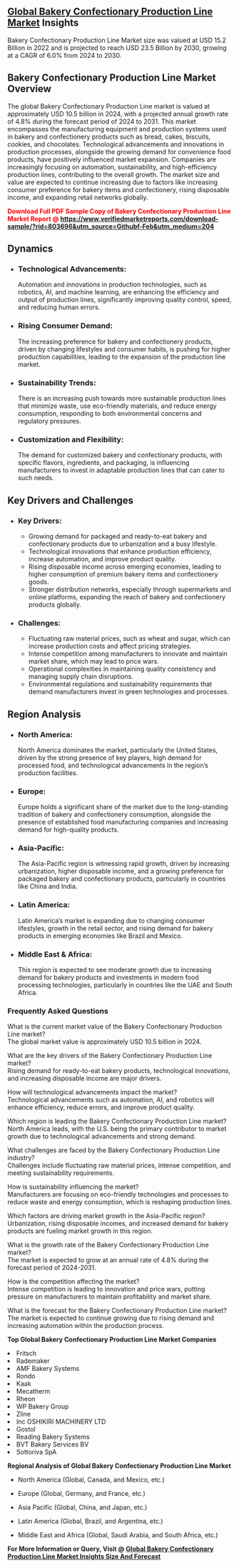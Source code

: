 <h2><a href="https://www.verifiedmarketreports.com/download-sample/?rid=803696&amp;utm_source=Githubf&amp;utm_medium=204" target="_blank">Global Bakery Confectionary Production Line Market</a> Insights</h2><p>Bakery Confectionary Production Line Market size was valued at USD 15.2 Billion in 2022 and is projected to reach USD 23.5 Billion by 2030, growing at a CAGR of 6.0% from 2024 to 2030.</p><p> <h2>Bakery Confectionary Production Line Market Overview</h2> <p>The global Bakery Confectionary Production Line market is valued at approximately USD 10.5 billion in 2024, with a projected annual growth rate of 4.8% during the forecast period of 2024 to 2031. This market encompasses the manufacturing equipment and production systems used in bakery and confectionery products such as bread, cakes, biscuits, cookies, and chocolates. Technological advancements and innovations in production processes, alongside the growing demand for convenience food products, have positively influenced market expansion. Companies are increasingly focusing on automation, sustainability, and high-efficiency production lines, contributing to the overall growth. The market size and value are expected to continue increasing due to factors like increasing consumer preference for bakery items and confectionery, rising disposable income, and expanding retail networks globally.</p> <p><strong><p><span class=""><span style="color: #ff0000;"><strong>Download Full PDF Sample Copy of Bakery Confectionary Production Line Market Report</strong> @ </span><a href="https://www.verifiedmarketreports.com/download-sample/?rid=803696&amp;utm_source=Githubf-Feb&amp;utm_medium=204" target="_blank">https://www.verifiedmarketreports.com/download-sample/?rid=803696&amp;utm_source=Githubf-Feb&amp;utm_medium=204</a></span></p></strong></p> <h2>Dynamics</h2> <ul> <li><h3>Technological Advancements:</h3> Automation and innovations in production technologies, such as robotics, AI, and machine learning, are enhancing the efficiency and output of production lines, significantly improving quality control, speed, and reducing human errors.</li> <li><h3>Rising Consumer Demand:</h3> The increasing preference for bakery and confectionery products, driven by changing lifestyles and consumer habits, is pushing for higher production capabilities, leading to the expansion of the production line market.</li> <li><h3>Sustainability Trends:</h3> There is an increasing push towards more sustainable production lines that minimize waste, use eco-friendly materials, and reduce energy consumption, responding to both environmental concerns and regulatory pressures.</li> <li><h3>Customization and Flexibility:</h3> The demand for customized bakery and confectionary products, with specific flavors, ingredients, and packaging, is influencing manufacturers to invest in adaptable production lines that can cater to such needs.</li> </ul> <h2>Key Drivers and Challenges</h2> <ul> <li><h3>Key Drivers:</h3> <ul> <li>Growing demand for packaged and ready-to-eat bakery and confectionary products due to urbanization and a busy lifestyle.</li> <li>Technological innovations that enhance production efficiency, increase automation, and improve product quality.</li> <li>Rising disposable income across emerging economies, leading to higher consumption of premium bakery items and confectionery goods.</li> <li>Stronger distribution networks, especially through supermarkets and online platforms, expanding the reach of bakery and confectionery products globally.</li> </ul> </li> <li><h3>Challenges:</h3> <ul> <li>Fluctuating raw material prices, such as wheat and sugar, which can increase production costs and affect pricing strategies.</li> <li>Intense competition among manufacturers to innovate and maintain market share, which may lead to price wars.</li> <li>Operational complexities in maintaining quality consistency and managing supply chain disruptions.</li> <li>Environmental regulations and sustainability requirements that demand manufacturers invest in green technologies and processes.</li> </ul> </li> </ul> <h2>Region Analysis</h2> <ul> <li><h3>North America:</h3> North America dominates the market, particularly the United States, driven by the strong presence of key players, high demand for processed food, and technological advancements in the region’s production facilities.</li> <li><h3>Europe:</h3> Europe holds a significant share of the market due to the long-standing tradition of bakery and confectionery consumption, alongside the presence of established food manufacturing companies and increasing demand for high-quality products.</li> <li><h3>Asia-Pacific:</h3> The Asia-Pacific region is witnessing rapid growth, driven by increasing urbanization, higher disposable income, and a growing preference for packaged bakery and confectionary products, particularly in countries like China and India.</li> <li><h3>Latin America:</h3> Latin America’s market is expanding due to changing consumer lifestyles, growth in the retail sector, and rising demand for bakery products in emerging economies like Brazil and Mexico.</li> <li><h3>Middle East & Africa:</h3> This region is expected to see moderate growth due to increasing demand for bakery products and investments in modern food processing technologies, particularly in countries like the UAE and South Africa.</li> </ul> <h3>Frequently Asked Questions</h3> <p>What is the current market value of the Bakery Confectionary Production Line market? <br> The global market value is approximately USD 10.5 billion in 2024.</p> <p>What are the key drivers of the Bakery Confectionary Production Line market? <br> Rising demand for ready-to-eat bakery products, technological innovations, and increasing disposable income are major drivers.</p> <p>How will technological advancements impact the market? <br> Technological advancements such as automation, AI, and robotics will enhance efficiency, reduce errors, and improve product quality.</p> <p>Which region is leading the Bakery Confectionary Production Line market? <br> North America leads, with the U.S. being the primary contributor to market growth due to technological advancements and strong demand.</p> <p>What challenges are faced by the Bakery Confectionary Production Line industry? <br> Challenges include fluctuating raw material prices, intense competition, and meeting sustainability requirements.</p> <p>How is sustainability influencing the market? <br> Manufacturers are focusing on eco-friendly technologies and processes to reduce waste and energy consumption, which is reshaping production lines.</p> <p>Which factors are driving market growth in the Asia-Pacific region? <br> Urbanization, rising disposable incomes, and increased demand for bakery products are fueling market growth in this region.</p> <p>What is the growth rate of the Bakery Confectionary Production Line market? <br> The market is expected to grow at an annual rate of 4.8% during the forecast period of 2024-2031.</p> <p>How is the competition affecting the market? <br> Intense competition is leading to innovation and price wars, putting pressure on manufacturers to maintain profitability and market share.</p> <p>What is the forecast for the Bakery Confectionary Production Line market? <br> The market is expected to continue growing due to rising demand and increasing automation within the production process.</p> </p><p><strong>Top Global Bakery Confectionary Production Line Market Companies</strong></p><div data-test-id=""><p><li>Fritsch</li><li> Rademaker</li><li> AMF Bakery Systems</li><li> Rondo</li><li> Kaak</li><li> Mecatherm</li><li> Rheon</li><li> WP Bakery Group</li><li> Zline</li><li> Inc OSHIKIRI MACHINERY LTD</li><li> Gostol</li><li> Reading Bakery Systems</li><li> BVT Bakery Services BV</li><li> Sottoriva SpA</li></p><div><strong>Regional Analysis of&nbsp;Global Bakery Confectionary Production Line Market</strong></div><ul><li dir="ltr"><p dir="ltr">North America&nbsp;(Global, Canada, and Mexico, etc.)</p></li><li dir="ltr"><p dir="ltr">Europe (Global, Germany, and France, etc.)</p></li><li dir="ltr"><p dir="ltr">Asia Pacific&nbsp;(Global, China, and Japan, etc.)</p></li><li dir="ltr"><p dir="ltr">Latin America&nbsp;(Global, Brazil, and Argentina, etc.)</p></li><li dir="ltr">Middle East and Africa&nbsp;(Global, Saudi Arabia, and South Africa, etc.)</li></ul><p><strong>For More Information or Query, Visit @&nbsp;</strong><strong><a href="https://www.verifiedmarketreports.com/product/bakery-confectionary-production-line-market/?utm_source=Githubf&amp;utm_medium=204" target="_blank">Global Bakery Confectionary Production Line Market Insights Size And Forecast</a></strong></p></div>
